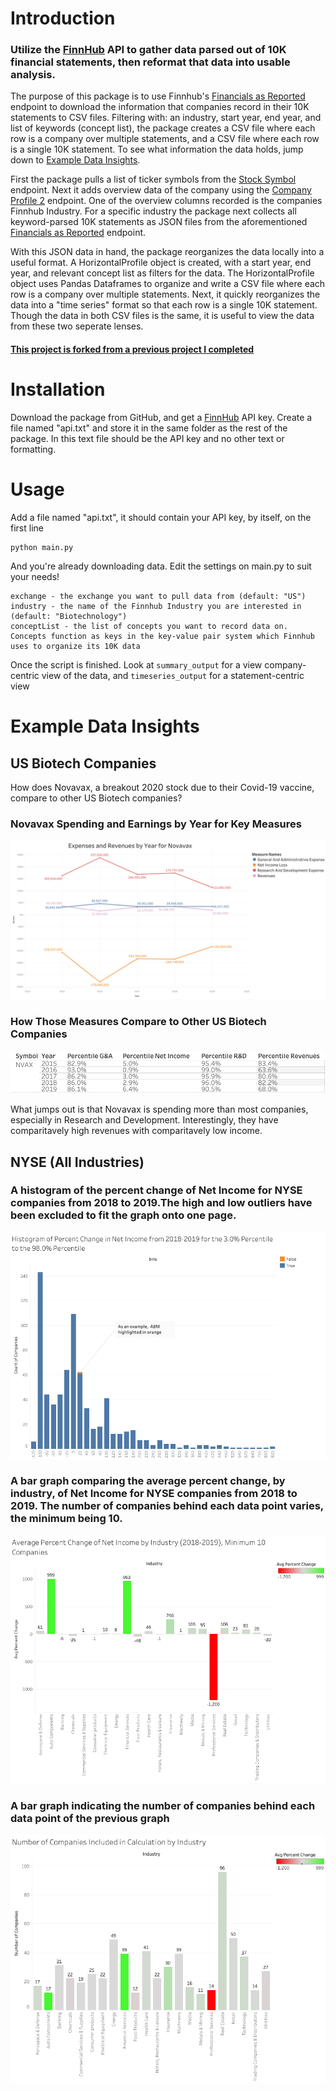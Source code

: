 # Introduction
### Utilize the [FinnHub](https://finnhub.io/) API to gather data parsed out of 10K financial statements, then reformat that data into usable analysis. 
The purpose of this package is to use Finnhub's [Financials as Reported](https://finnhub.io/docs/api#financials-reported) endpoint to download the information that companies record in their 10K statements to CSV files. Filtering with: an industry, start year, end year, and list of keywords (concept list), the package creates a CSV file where each row is a company over multiple statements, and a CSV file where each row is a single 10K statement. To see what information the data holds, jump down to [Example Data Insights](#example-data-insights).

First the package pulls a list of ticker symbols from the [Stock Symbol](https://finnhub.io/docs/api#stock-symbols) endpoint. Next it adds overview data of the company using the [Company Profile 2](https://finnhub.io/docs/api#company-profile2) endpoint. One of the overview columns recorded is the companies Finnhub Industry. For a specific industry the package next collects all keyword-parsed 10K statements as JSON files from the aforementioned [Financials as Reported](https://finnhub.io/docs/api#financials-reported) endpoint.

With this JSON data in hand, the package reorganizes the data locally into a useful format. A HorizontalProfile object is created, with a start year, end year, and relevant concept list as filters for the data. The HorizontalProfile object uses Pandas Dataframes to organize and write a CSV file where each row is a company over multiple statements. Next, it quickly reorganizes the data into a "time series" format so that each row is a single 10K statement. Though the data in both CSV files is the same, it is useful to view the data from these two seperate lenses.

#### [This project is forked from a previous project I completed](https://github.com/award96/10K_financial_analysis)

# Installation
Download the package from GitHub, and get a [FinnHub](https://finnhub.io/) API key. Create a file named "api.txt" and store it in the same folder as the rest of the package. In this text file should be the API key and no other text or formatting.

# Usage

Add a file named "api.txt", it should contain your API key, by itself, on the first line
```
python main.py
```
And you're already downloading data. Edit the settings on main.py to suit your needs!
```
exchange - the exchange you want to pull data from (default: "US")
industry - the name of the Finnhub Industry you are interested in (default: "Biotechnology")
conceptList - the list of concepts you want to record data on. Concepts function as keys in the key-value pair system which Finnhub uses to organize its 10K data
```
Once the script is finished. Look at ```summary_output``` for a view company-centric view of the data, and ```timeseries_output``` for a statement-centric view

# Example Data Insights

## US Biotech Companies

How does Novavax, a breakout 2020 stock due to their Covid-19 vaccine, compare to other US Biotech companies?

### Novavax Spending and Earnings by Year for Key Measures
![Yearly changes in spending for General and Administrative Expense, Research and Development. Alongside changes in Revenues and Net Income](./example_graphs/exp_earn.png)
### How Those Measures Compare to Other US Biotech Companies
![The percentile for those measures as compared to other US biotech companies with non-null data in the Finnhub database](./example_graphs/percentiles.png)

What jumps out is that Novavax is spending more than most companies, especially in Research and Development. Interestingly, they have comparitavely high revenues with comparitavely low income.
## NYSE (All Industries)
### A histogram of the percent change of Net Income for NYSE companies from 2018 to 2019.The high and low outliers have been excluded to fit the graph onto one page.
![A histogram of the percent change of Net Income for NYSE companies over 2018-2019. Not every NYSE company was available through FinnHub. The high and low outliers have been excluded to fit the graph onto one page.](./example_graphs/histo_2018-2019.png)

### A bar graph comparing the average percent change, by industry, of Net Income for NYSE companies from 2018 to 2019. The number of companies behind each data point varies, the minimum being 10.
![A bar graph comparing the percent change of Net Income for NYSE companies across industry for 2018-2019. Not every NYSE company was available through FinnHub. The number of companies behind each data point varies, the minimum being 10.](./example_graphs/perc_change_by_industry.png)

### A bar graph indicating the number of companies behind each data point of the previous graph
![A bar graph indicating the number of companies behind each data point of the previous graph](./example_graphs/count_by_industry.png)